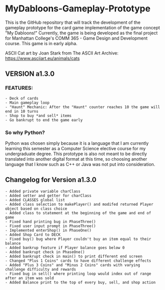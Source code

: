 # MyDabloons-Gameplay-Prototype
This is the GitHub repository that will track the development of the gameplay prototype for the card game implementation of the game concept "My Dabloons!" Currently, the game is being developed as the final project for Manhattan College's COMM 365 - Game Design and Development course. This game is in early alpha.

ASCII Cat art by Joan Stark from The ASCII Art Archive: https://www.asciiart.eu/animals/cats

## VERSION a1.3.0

### FEATURES:
    - Deck of cards
    - Main gameplay loop
    - "Haunt" Mechanic: After the "Haunt" counter reaches 10 the game will end in 10 turns
    - Shop to buy *and sell* items
    - Go bankrupt to end the game early
    
### So why Python?
Python was chosen simply because it is a language that I am currently learning this semester as a Computer Science elective course for my undergraduate degree. This prototype is also not meant to be directly translated into another digital format at this time, so choosing another language that I know such as C++ or Java was not put into consideration.

## Changelog for Version a1.3.0
    - Added private variable charClass
    - Added setter and getter for charClass
    - Added CLASSES global list
    - Added class selection to makePlayer() and modifed returned Player object based on class choice
    - Added class to statement at the beginning of the game and end of game
    - Fixed hand printing bug in PhaseThree()
    - Fixed user input prompt in PhaseThree()
    - Implemented enterShop() in PhaseOne()
    - Added Shop Card to DECK
    - Fixed buy() bug where Player couldn't buy an item equal to their balance
    - Added bankrup feature if Player balance goes below 0
    - Added bankrupt check in PhaseOne()
    - Added bankrupt check in main() to print different end screen
    - Changed "Plus 1 Coins" cards to have different challenge effects
    - Added "Plus 3 Coins" and "Minus 2 Coins" cards with varying challenge difficulty and rewards
    - Fixed bug in sell() where printing loop would index out of range after an item was sold
    - Added Balance print to the top of every buy, sell, and shop action
